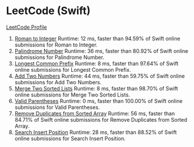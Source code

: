 # LeetCode (Swift)
[LeetCode Profile](https://leetcode.com/onsissond/)

1. [Roman to Integer](https://leetcode.com/problems/roman-to-integer/submissions/) Runtime: 12 ms, faster than 94.59% of Swift online submissions for Roman to Integer.
2. [Palindrome Number](https://leetcode.com/problems/palindrome-number/) Runtime: 36 ms, faster than 80.92% of Swift online submissions for Palindrome Number.
3. [Longest Common Prefix](https://leetcode.com/problems/longest-common-prefix/) Runtime: 8 ms, faster than 97.64% of Swift online submissions for Longest Common Prefix.
4. [Add Two Numbers](https://leetcode.com/problems/add-two-numbers/) Runtime: 44 ms, faster than 59.75% of Swift online submissions for Add Two Numbers.
5. [Merge Two Sorted Lists](https://leetcode.com/problems/merge-two-sorted-lists/) Runtime: 8 ms, faster than 98.70% of Swift online submissions for Merge Two Sorted Lists.
6. [Valid Parentheses](https://leetcode.com/problems/valid-parentheses/) Runtime: 0 ms, faster than 100.00% of Swift online submissions for Valid Parentheses.
7. [Remove Duplicates from Sorted Array](https://leetcode.com/problems/remove-duplicates-from-sorted-array/) Runtime: 56 ms, faster than 84.71% of Swift online submissions for Remove Duplicates from Sorted Array.
8. [Search Insert Position](https://leetcode.com/problems/search-insert-position/) Runtime: 28 ms, faster than 88.52% of Swift online submissions for Search Insert Position.
